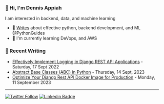 ### 👋 Hi, I'm Dennis Appiah
I am interested in backend, data, and machine learning

- 📝 [Writes](https://medium.com/@GuidesPython) about effective python, backend development, and ML @PythonGuides
- 🌱 I'm currently learning DeVops, and AWS

### 📝 Recent Writing
* [Effectively Implement Logging in Django REST API Applications](https://medium.com/@GuidesPython/effectively-implement-logging-in-django-rest-api-applications-caa985a719bf) - Saturday, 17 Sept 2022
* [Abstract Base Classes (ABC) in Python](https://medium.com/@GuidesPython/abstract-base-classes-abc-in-python-b0e8412f0d95) - Thursday, 14 Sept, 2023
* [Optimize Your Django Rest API Docker Image for Production](https://medium.com/@GuidesPython/optimize-your-django-rest-api-docker-image-for-production-9c95e969f684) - Monday, 11 September 2023
--- 
[![Twitter Follow](https://img.shields.io/twitter/follow/dennisapiah?label=Follow&style=social)](https://twitter.com/dennisapiah)
[![Linkedin Badge](https://img.shields.io/badge/-LinkedIn-0e76a8?style=flat-square&logo=Linkedin&logoColor=white)](https://www.linkedin.com/in/dennisappiah) 
